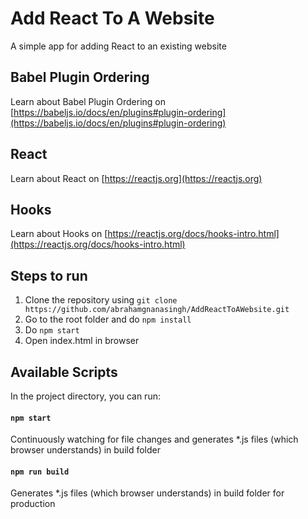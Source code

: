 # Add React To A Website

A simple app for adding React to an existing website

## Babel Plugin Ordering

Learn about Babel Plugin Ordering on [https://babeljs.io/docs/en/plugins#plugin-ordering](https://babeljs.io/docs/en/plugins#plugin-ordering)

## React

Learn about React on [https://reactjs.org](https://reactjs.org)

## Hooks

Learn about Hooks on [https://reactjs.org/docs/hooks-intro.html](https://reactjs.org/docs/hooks-intro.html)

## Steps to run

1) Clone the repository using `git clone https://github.com/abrahamgnanasingh/AddReactToAWebsite.git`
2) Go to the root folder and do `npm install`
3) Do `npm start`
4) Open index.html in browser

## Available Scripts

In the project directory, you can run:

#### `npm start`

Continuously watching for file changes and generates *.js files (which browser understands) in build folder

#### `npm run build`

Generates *.js files (which browser understands) in build folder for production